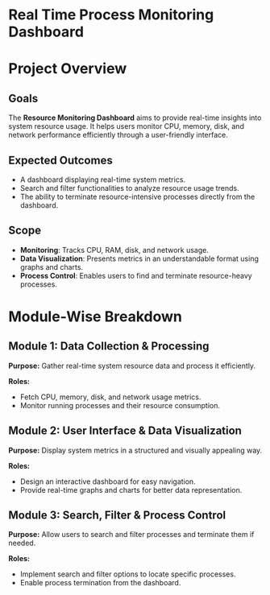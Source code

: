 # Real Time Process Monitoring Dashboard

# **Project Overview**

## **Goals**
The **Resource Monitoring Dashboard** aims to provide real-time insights into system resource usage. It helps users monitor CPU, memory, disk, and network performance efficiently through a user-friendly interface.

## **Expected Outcomes**
* A dashboard displaying real-time system metrics.
* Search and filter functionalities to analyze resource usage trends.
* The ability to terminate resource-intensive processes directly from the dashboard.

## **Scope**
* **Monitoring**: Tracks CPU, RAM, disk, and network usage.
* **Data Visualization**: Presents metrics in an understandable format using graphs and charts.
* **Process Control**: Enables users to find and terminate resource-heavy processes.

# **Module-Wise Breakdown**

## **Module 1: Data Collection & Processing**
**Purpose:** Gather real-time system resource data and process it efficiently.

**Roles:**
* Fetch CPU, memory, disk, and network usage metrics.
* Monitor running processes and their resource consumption.

## **Module 2: User Interface & Data Visualization**
**Purpose:** Display system metrics in a structured and visually appealing way.

**Roles:**
* Design an interactive dashboard for easy navigation.
* Provide real-time graphs and charts for better data representation.

## **Module 3: Search, Filter & Process Control**
**Purpose:** Allow users to search and filter processes and terminate them if needed.

**Roles:**
* Implement search and filter options to locate specific processes.
* Enable process termination from the dashboard.
